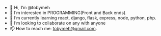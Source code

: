 - 👋 Hi, I’m @tobymeh
- 👀 I’m interested in PROGRAMMING(Front and Back ends).
- 🌱 I’m currently learning react, django, flask, express, node, python, php.
- 💞️ I’m looking to collaborate on any with anyone
- 📫 How to reach me: tobymeh@gmail.com.

<!---
tobymeh/tobymeh is a ✨ special ✨ repository because its `README.md` (this file) appears on your GitHub profile.
You can click the Preview link to take a look at your changes.
--->
